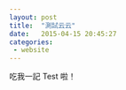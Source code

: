 ```yaml
---
layout: post
title:  "測試云云"
date:   2015-04-15 20:45:27
categories: 
 - website
---
```

吃我一記 Test 啦！
